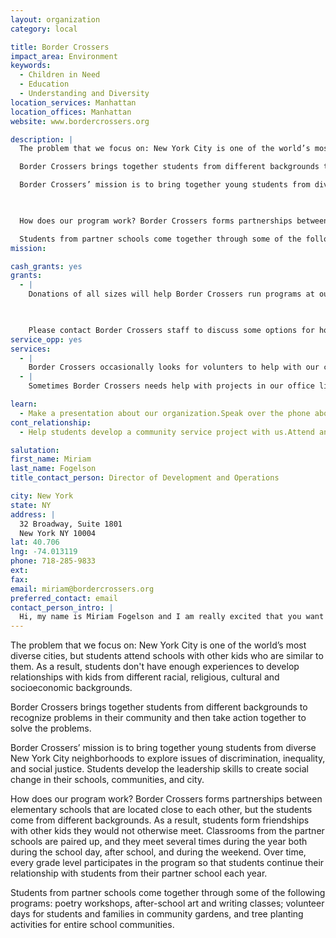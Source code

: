 ```yaml
---
layout: organization
category: local

title: Border Crossers
impact_area: Environment
keywords: 
  - Children in Need
  - Education
  - Understanding and Diversity
location_services: Manhattan
location_offices: Manhattan
website: www.bordercrossers.org

description: |
  The problem that we focus on: New York City is one of the world’s most diverse cities, but students attend schools with other kids who are similar to them. As a result, students don't have enough experiences to develop relationships with kids from different racial, religious, cultural and socioeconomic backgrounds. 

  Border Crossers brings together students from different backgrounds to recognize problems in their community and then take action together to solve the problems. 

  Border Crossers’ mission is to bring together young students from diverse New York City neighborhoods to explore issues of discrimination, inequality, and social justice. Students develop the leadership skills to  create social change in their schools, communities, and city.

  

  How does our program work? Border Crossers forms partnerships between elementary schools that are located close to each other, but the students come from different backgrounds. As a result, students form friendships with other kids they would not otherwise meet. Classrooms from the partner schools are paired up, and they meet several times during the year both during the school day, after school, and during the weekend. Over time, every grade level participates in the program so that students continue their relationship with students from their partner school each year. 

  Students from partner schools come together through some of the following programs: poetry workshops, after-school art and writing classes; volunteer days for students and families in community gardens, and tree planting activities for entire school communities.
mission: 

cash_grants: yes
grants: 
  - |
    Donations of all sizes will help Border Crossers run programs at our partner schools! Donations will help cover the costs of books, art supplies, snacks, community events, and field trips.  Your donation can even help us launch a new school partnership, or fund a new program for an existing partnership!

    

    Please contact Border Crossers staff to discuss some options for how your donation can be used. We will figure out a project that fits with both of our interests!
service_opp: yes
services: 
  - |
    Border Crossers occasionally looks for volunters to help with our community events. For instance, we hold volunteer activities for students and families in community gardens. We also look for volunteers with artistic or musical talents to contribute to our programs!
  - |
    Sometimes Border Crossers needs help with projects in our office like coordinating mailings.

learn: 
  - Make a presentation about our organization.Speak over the phone about our work.
cont_relationship: 
  - Help students develop a community service project with us.Attend an in-school Check Award Assembly if we receive a grant.Help students tell local newspapers and media about their grant and/or project with us.Educate the school by leading a workshop.

salutation: 
first_name: Miriam
last_name: Fogelson
title_contact_person: Director of Development and Operations

city: New York
state: NY
address: |
  32 Broadway, Suite 1801  
  New York NY 10004
lat: 40.706
lng: -74.013119
phone: 718-285-9833
ext: 
fax: 
email: miriam@bordercrossers.org
preferred_contact: email
contact_person_intro: |
  Hi, my name is Miriam Fogelson and I am really excited that you want to learn more about Border Crossers! I started working with Border Crossers in September 2009. We have a very small staff so I do a little bit of everything! Some of my main responsibilities include raising money for Border Crossers, working with our volunteers, leading programs in partner schools, and planning Border Crossers events. My job is different every day and I love it!
---
```

The problem that we focus on: New York City is one of the world’s most diverse cities, but students attend schools with other kids who are similar to them. As a result, students don't have enough experiences to develop relationships with kids from different racial, religious, cultural and socioeconomic backgrounds. 

Border Crossers brings together students from different backgrounds to recognize problems in their community and then take action together to solve the problems. 

Border Crossers’ mission is to bring together young students from diverse New York City neighborhoods to explore issues of discrimination, inequality, and social justice. Students develop the leadership skills to  create social change in their schools, communities, and city.



How does our program work? Border Crossers forms partnerships between elementary schools that are located close to each other, but the students come from different backgrounds. As a result, students form friendships with other kids they would not otherwise meet. Classrooms from the partner schools are paired up, and they meet several times during the year both during the school day, after school, and during the weekend. Over time, every grade level participates in the program so that students continue their relationship with students from their partner school each year. 

Students from partner schools come together through some of the following programs: poetry workshops, after-school art and writing classes; volunteer days for students and families in community gardens, and tree planting activities for entire school communities.